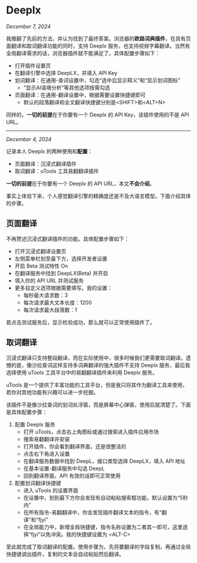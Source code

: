 # Deeplx

*December 7, 2024*

我推翻了先前的方法，并认为找到了最终答案。浏览器的**欧路词典插件**，在具有页面翻译和取词翻译功能的同时，支持 Deeplx 服务，也支持视频字幕翻译。当然有全局翻译需求的话，浏览器插件就不能满足了。具体配置步骤如下：

- 打开插件设置页
- 在翻译引擎中选择 DeepLX，并填入 API Key
- 划词翻译：在通用-查词设置中，勾选“选中后显示释义”和“显示划词图标”
	- “显示AI语境分析”等其他选项按需勾选
- 页面翻译：在通用-翻译设置中，根据需要设置快捷键即可
	- 默认的段落翻译和全文翻译快捷键分别是\<SHIFT\>和\<ALT+N\>

同样的，**一切的前提**在于你要有一个 Deeplx 的 API Key，该插件使用的不是 API URL。

---

*December 4, 2024*

记录本人 Deeplx 的两种使用和**配置**：

- 页面翻译：沉浸式翻译插件
- 取词翻译：uTools 工具易翻翻译插件

**一切的前提**在于你要有一个 Deeplx 的 API URL，本文**不会介绍**。

事实上体验下来，个人感觉翻译引擎的精确度还是不及大语言模型。下面介绍具体的步骤。

## 页面翻译

不再赘述沉浸式翻译插件的功能。具体配置步骤如下：

- 打开沉浸式翻译设置页
- 左侧菜单栏划至最下方，选择开发者设置
- 开启 Beta 测试特性 On
- 在翻译服务中找到 DeepLX(Beta) 并开启
- 填入你的 API URL 并测试服务
- 更多自定义选项根据需要填写。我的设置：
	- 每秒最大请求数：3
	- 每次请求最大文本长度：1200
	- 每次请求最大段落数：1

若点击测试服务后，显示检验成功，那么就可以正常使用插件了。

## 取词翻译

沉浸式翻译只支持整段翻译，而在实际使用中，很多时候我们更需要取词翻译。遗憾的是，像沙拉查词这样支持多词典翻译的强大插件不支持 Deeplx 服务，最后我选择使用 uTools 工具平台中的易翻翻译插件来利用 Deeplx 服务。

uTools 是一个提供了丰富功能的工具平台，但是我只将其作为翻译工具来使用，若你对其他功能有兴趣可以进一步挖掘。

该插件不是像沙拉查词的划词处浮窗，而是屏幕中心弹窗，使用后就清楚了。下面是具体配置步骤：

1. 配置 Deeplx 服务
	- 打开 uTools，点击右上角图标或通过搜索进入插件应用市场
	- 搜索易翻翻译并安装
	- 打开插件，你会看到翻译界面，还是很整洁的
	- 点击右下角进入设置
	- 在翻译服务数据中找到 DeepL，接口类型选择 DeepLX，填入 API 地址
	- 在基本设置-翻译服务中勾选 DeepL
	- 回到翻译界面，API 有效的话即可正常使用
2. 配置划词翻译快捷键
	- 进入 uTools 的设置界面
	- 在设置中，划到最下方你会发现有自动粘贴搜索框功能，默认设置为“5秒内”
	- 在所有指令-易翻翻译中，你会发现插件翻译文本的指令，有“翻译”和“fjyi”
	- 在全局能力中，新增全局快捷键，指令名称设置为二者其一即可，这里选择“fjyi”以免冲突。我的快捷键设置为 \<ALT-C\>

至此就完成了取词翻译的配置。使用步骤为，先将要翻译的字段复制，再通过全局快捷键调出插件，复制的文本会自动粘贴然后翻译。
